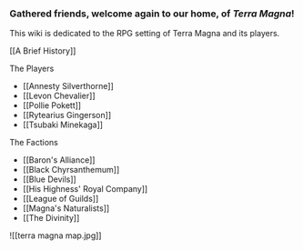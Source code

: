 ### Gathered friends, welcome again to our home, of ***Terra Magna***!

This wiki is dedicated to the RPG setting of Terra Magna and its players.

[[A Brief History]]

The Players
- [[Annesty Silverthorne]]
- [[Levon Chevalier]]
- [[Pollie Pokett]]
- [[Rytearius Gingerson]]
- [[Tsubaki Minekaga]]

The Factions
- [[Baron's Alliance]]
- [[Black Chyrsanthemum]]
- [[Blue Devils]]
- [[His Highness' Royal Company]]
- [[League of Guilds]]
- [[Magna's Naturalists]]
- [[The Divinity]]


![[terra magna map.jpg]]